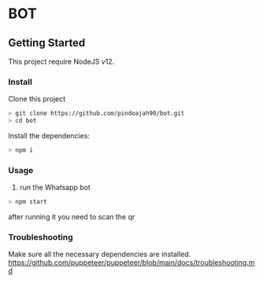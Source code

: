 # BOT

## Getting Started

This project require NodeJS v12.

### Install
Clone this project

```bash
> git clone https://github.com/pindoajah90/bot.git
> cd bot

```

Install the dependencies:

```bash
> npm i
```

### Usage
1. run the Whatsapp bot

```bash
> npm start
```

after running it you need to scan the qr

### Troubleshooting
Make sure all the necessary dependencies are installed.
https://github.com/puppeteer/puppeteer/blob/main/docs/troubleshooting.md
